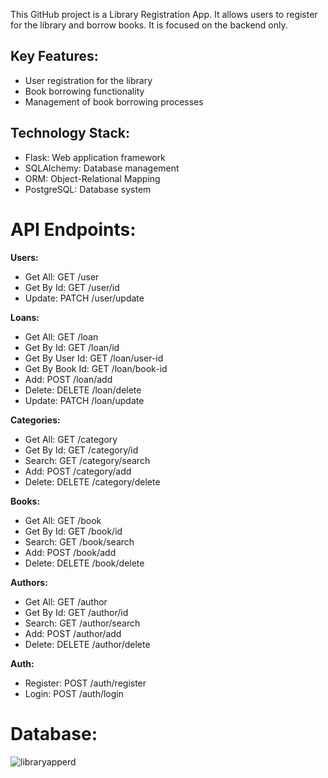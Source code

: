 This GitHub project is a Library Registration App. It allows users to register for the library and borrow books. It is focused on the backend only.

## **Key Features:**
- User registration for the library
- Book borrowing functionality
- Management of book borrowing processes

## **Technology Stack:**
- Flask: Web application framework
- SQLAlchemy: Database management
- ORM: Object-Relational Mapping
- PostgreSQL: Database system

# **API Endpoints:**

**Users:**
- Get All: GET /user
- Get By Id: GET /user/id
- Update: PATCH /user/update

**Loans:**
- Get All: GET /loan
- Get By Id: GET /loan/id
- Get By User Id: GET /loan/user-id
- Get By Book Id: GET /loan/book-id
- Add: POST /loan/add
- Delete: DELETE /loan/delete
- Update: PATCH /loan/update

**Categories:**
- Get All: GET /category
- Get By Id: GET /category/id
- Search: GET /category/search
- Add: POST /category/add
- Delete: DELETE /category/delete

**Books:**
- Get All: GET /book
- Get By Id: GET /book/id
- Search: GET /book/search
- Add: POST /book/add
- Delete: DELETE /book/delete

**Authors:**
- Get All: GET /author
- Get By Id: GET /author/id
- Search: GET /author/search
- Add: POST /author/add
- Delete: DELETE /author/delete

**Auth:**
- Register: POST /auth/register
- Login: POST /auth/login


# **Database:**

![libraryapperd](https://github.com/user-attachments/assets/d3a3d399-2204-4cd8-a0e2-84e417c70b47)

